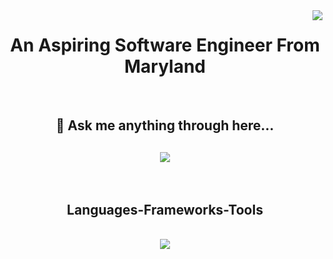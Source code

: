 <img align="right" src="https://visitor-badge.laobi.icu/badge?page_id=ixpra.ixpra" />

<h1 align="center">
    An Aspiring Software Engineer From Maryland
</h1>

<br/>

<div align="center">

<h2 align="center">💬 Ask me anything through here...
</h2>

 </div>
 
<div align="center"> 
  <a href="mailto:okaforody000@gmail.com">
 <h2  <img src="https://img.shields.io/badge/Gmail-333333?style=for-the-badge&logo=gmail&logoColor=red" /> 
  </a> </h2>
 <h2 <a href="https://linkedin.com/in/oderaokafor" target="_blank">
    <img src="https://img.shields.io/badge/LinkedIn-0077B5?style=for-the-badge&logo=linkedin&logoColor=white" target="_blank" />
  </a> </h2>
</div>

<br/>
 
<h2 align="center"> Languages-Frameworks-Tools </h2>
<br/>
<div align="center">
    <img src="https://skillicons.dev/icons?i=python,javascript,java,react,nodejs,selenium,html,css,vscode,github,git" />
<br>
</div>

